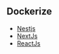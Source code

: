 ## Dockerize
- [Nestjs](./docker/nestjs/)
- [NextJs](./docker/nextjs/)
- [ReactJs](./docker/reactjs/)
